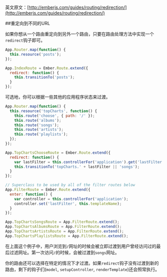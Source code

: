 英文原文：[http://emberjs.com/guides/routing/redirection/](http://emberjs.com/guides/routing/redirection/)


##重定向到不同的URL

如果你想从一个路由重定向到另外一个路由，只要在路由处理方法中实现一个`redirect`钩子即可。

```javascript
App.Router.map(function() {
  this.resource('posts');
});

App.IndexRoute = Ember.Route.extend({
  redirect: function() {
    this.transitionTo('posts');
  }
});
```

可选地，你可以根据一些其他的应用程序状态来过渡。

```javascript
App.Router.map(function() {
  this.resource('topCharts', function() {
    this.route('choose', { path: '/' });
    this.route('albums');
    this.route('songs');
    this.route('artists');
    this.route('playlists');
  });
});

App.TopChartsChooseRoute = Ember.Route.extend({
  redirect: function() {
    var lastFilter = this.controllerFor('application').get('lastFilter');
    this.transitionTo('topCharts.' + lastFilter || 'songs');
  }
});

// Superclass to be used by all of the filter routes below
App.FilterRoute = Ember.Route.extend({
  enter: function() {
    var controller = this.controllerFor('application');
    controller.set('lastFilter', this.templateName);
  }
});

App.TopChartsSongsRoute = App.FilterRoute.extend();
App.TopChartsAlbumsRoute = App.FilterRoute.extend();
App.TopChartsArtistsRoute = App.FilterRoute.extend();
App.TopChartsPlaylistsRoute = App.FilterRoute.extend();
```


在上面这个例子中，用户浏览到`/`网址的时候会被立即过渡到用户曾经访问过的最后过滤网址。第一次访问`/`的时候，会被过渡到`songs`网址。

你的路由还可以选择在特定的情况下才过渡。如果`redirect`钩子没有过渡到新的路由，剩下的钩子们(`model`, `setupController`, `renderTemplate`)还会照常执行。